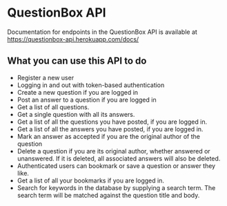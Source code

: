 # QuestionBox API

Documentation for endpoints in the QuestionBox API is available at https://questionbox-api.herokuapp.com/docs/

## What you can use this API to do

- Register a new user
- Logging in and out with token-based authentication
- Create a new question if you are logged in
- Post an answer to a question if you are logged in
- Get a list of all questions.
- Get a single question with all its answers.
- Get a list of all the questions you have posted, if you are logged in.
- Get a list of all the answers you have posted, if you are logged in.
- Mark an answer as accepted if you are the original author of the question
- Delete a question if you are its original author, whether answered or unanswered. If it is deleted, all associated answers will also be deleted.
- Authenticated users can bookmark or save a question or answer they like.
- Get a list of all your bookmarks if you are logged in.
- Search for keywords in the database by supplying a search term. The search term will be matched against the question title and body.
